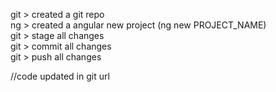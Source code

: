git > created a git repo
<br>
ng > created a angular new project (ng new PROJECT_NAME)
<br>
git > stage all changes
<br>
git > commit all changes
<br>
git > push all changes
<br>

//code updated in git url
<br>

